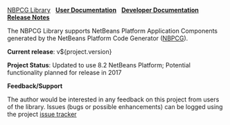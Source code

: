 [NBPCG Library](index.md)&nbsp;&nbsp;
[**User Documentation**](user.html)&nbsp;&nbsp;
[**Developer Documentation**](developer.html)&nbsp;&nbsp;
[**Release Notes**](release.html)

The NBPCG Library supports NetBeans Platform Application Components
generated by the NetBeans Platform Code Generator
([NBPCG](https://www.theretiredprogrammer.uk/nbpcg)).

**Current release**: v${project.version}
                                    
**Project Status**: Updated to use 8.2 NetBeans Platform; Potential functionality planned for release in 2017
      
**Feedback/Support**

The author would be interested in any feedback on this project
from users of the library.  Issues (bugs or possible
enhancements) can be logged using the project
[issue tracker](https://github.com/Richard-Linsdale/nbpcglibrary/issues)
